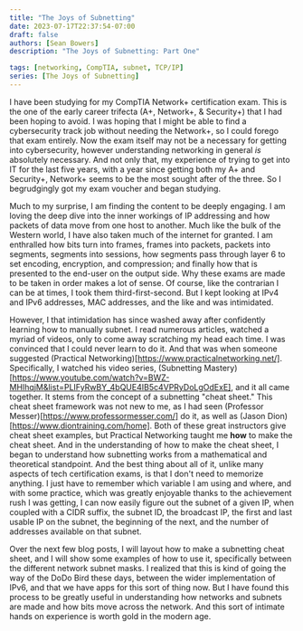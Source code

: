 ```yaml
---
title: "The Joys of Subnetting"
date: 2023-07-17T22:37:54-07:00
draft: false
authors: [Sean Bowers]
description: "The Joys of Subnetting: Part One"

tags: [networking, CompTIA, subnet, TCP/IP]
series: [The Joys of Subnetting]
---
```

I have been studying for my CompTIA Network+ certification exam. This is the one of the early career trifecta (A+, Network+, & Security+) that I had been hoping to avoid. I was hoping that I might be able to find a cybersecurity track job without needing the Network+, so I could forego that exam entirely. Now the exam itself may not be a necessary for getting into cybersecurity, however understanding networking in general *is* absolutely necessary. And not only that, my experience of trying to get into IT for the last five years, with a year since getting both my A+ and Security+, Network+ seems to be the most sought after of the three. So I begrudgingly got my exam voucher and began studying. 

Much to my surprise, I am finding the content to be deeply engaging. I am loving the deep dive into the inner workings of IP addressing and how packets of data move from one host to another. Much like the bulk of the Western world, I have also taken much of the internet for granted. I am enthralled how bits turn into frames, frames into packets, packets into segments, segments into sessions, how segments pass through layer 6 to set encoding, encryption, and compression; and finally how that is presented to the end-user on the output side. Why these exams are made to be taken in order makes a lot of sense. Of course, like the contrarian I can be at times, I took them third-first-second. But I kept looking at IPv4 and IPv6 addresses, MAC addresses, and the like and was intimidated. 

However, I that intimidation has since washed away after confidently learning how to manually subnet. I read numerous articles, watched a myriad of videos, only to come away scratching my head each time. I was convinced that I could never learn to do it. And that was when someone suggested (Practical Networking)[https://www.practicalnetworking.net/]. Specifically, I watched his video series, (Subnetting Mastery)[https://www.youtube.com/watch?v=BWZ-MHIhqjM&list=PLIFyRwBY_4bQUE4IB5c4VPRyDoLgOdExE], and it all came together. It stems from the concept of a subnetting "cheat sheet." This cheat sheet framework was not new to me, as I had seen (Professor Messer)[https://www.professormesser.com/] do it, as well as (Jason Dion)[https://www.diontraining.com/home]. Both of these great instructors give cheat sheet examples, but Practical Networking taught me **how** to make the cheat sheet. And in the understanding of how to make the cheat sheet, I began to understand how subnetting works from a mathematical and theoretical standpoint. And the best thing about all of it, unlike many aspects of tech certification exams, is that I don't need to memorize anything. I just have to remember which variable I am using and where, and with some practice, which was greatly enjoyable thanks to the achievement rush I was getting, I can now easily figure out the subnet of a given IP, when coupled with a CIDR suffix, the subnet ID, the broadcast IP, the first and last usable IP on the subnet, the beginning of the next, and the number of addresses available on that subnet.

Over the next few blog posts, I will layout how to make a subnetting cheat sheet, and I will show some examples of how to use it, specifically between the different network subnet masks. I realized that this is kind of going the way of the DoDo Bird these days, between the wider implementation of IPv6, and that we have apps for this sort of thing now. But I have found this process to be greatly useful in understanding how networks and subnets are made and how bits move across the network. And this sort of intimate hands on experience is worth gold in the modern age.  
